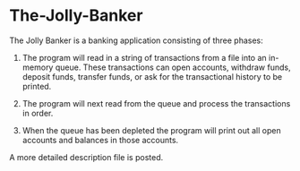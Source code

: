 # The-Jolly-Banker

The Jolly Banker is a banking application consisting of three phases:  

1) The program will read in a string of transactions from a file into an in-memory queue. These transactions can open accounts, withdraw funds, deposit funds, transfer funds, or ask for the transactional history to be printed.

2) The program will next read from the queue and process the transactions in order.

3)  When the queue has been depleted the program will print out all open accounts and balances in those accounts.

A more detailed description file is posted. 
